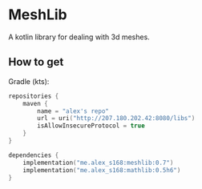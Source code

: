 # MeshLib
A kotlin library for dealing with 3d meshes.

## How to get
Gradle (kts):
```kotlin
repositories {
    maven {
        name = "alex's repo"
        url = uri("http://207.180.202.42:8080/libs")
        isAllowInsecureProtocol = true
    }
}

dependencies {
    implementation("me.alex_s168:meshlib:0.7")
    implementation("me.alex_s168:mathlib:0.5h6")
}
```
